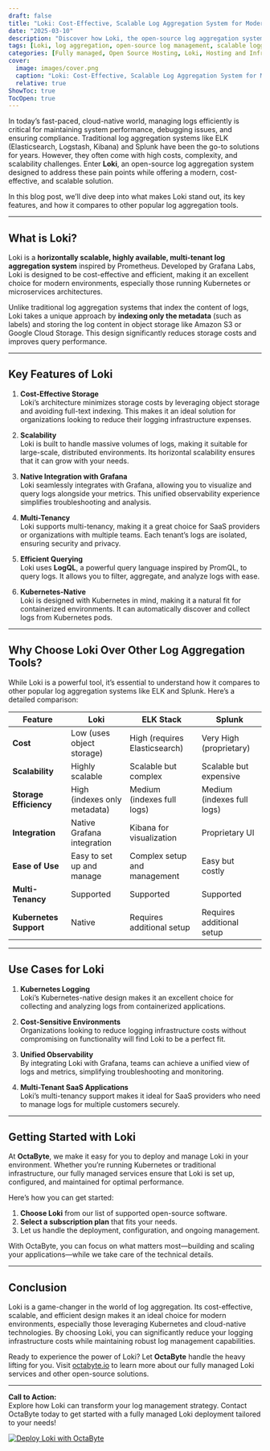 ```yaml
---
draft: false
title: "Loki: Cost-Effective, Scalable Log Aggregation System for Modern Environments"
date: "2025-03-10"
description: "Discover how Loki, the open-source log aggregation system, revolutionizes log management with its cost-effective, scalable, and efficient approach. Learn why Loki is the perfect choice for modern environments and how it compares to other log aggregation tools."
tags: [Loki, log aggregation, open-source log management, scalable logging, cost-effective logging, Grafana Loki, Loki vs ELK, Loki vs Splunk, centralized logging, modern log management]
categories: [Fully managed, Open Source Hosting, Loki, Hosting and Infrastructure, Monitoring]
cover:
  image: images/cover.png
  caption: "Loki: Cost-Effective, Scalable Log Aggregation System for Modern Environments"
  relative: true
ShowToc: true
TocOpen: true
---
```



In today’s fast-paced, cloud-native world, managing logs efficiently is critical for maintaining system performance, debugging issues, and ensuring compliance. Traditional log aggregation systems like ELK (Elasticsearch, Logstash, Kibana) and Splunk have been the go-to solutions for years. However, they often come with high costs, complexity, and scalability challenges. Enter **Loki**, an open-source log aggregation system designed to address these pain points while offering a modern, cost-effective, and scalable solution.

In this blog post, we’ll dive deep into what makes Loki stand out, its key features, and how it compares to other popular log aggregation tools.

---

## What is Loki?

Loki is a **horizontally scalable, highly available, multi-tenant log aggregation system** inspired by Prometheus. Developed by Grafana Labs, Loki is designed to be cost-effective and efficient, making it an excellent choice for modern environments, especially those running Kubernetes or microservices architectures.

Unlike traditional log aggregation systems that index the content of logs, Loki takes a unique approach by **indexing only the metadata** (such as labels) and storing the log content in object storage like Amazon S3 or Google Cloud Storage. This design significantly reduces storage costs and improves query performance.

---

## Key Features of Loki

1. **Cost-Effective Storage**  
   Loki’s architecture minimizes storage costs by leveraging object storage and avoiding full-text indexing. This makes it an ideal solution for organizations looking to reduce their logging infrastructure expenses.

2. **Scalability**  
   Loki is built to handle massive volumes of logs, making it suitable for large-scale, distributed environments. Its horizontal scalability ensures that it can grow with your needs.

3. **Native Integration with Grafana**  
   Loki seamlessly integrates with Grafana, allowing you to visualize and query logs alongside your metrics. This unified observability experience simplifies troubleshooting and analysis.

4. **Multi-Tenancy**  
   Loki supports multi-tenancy, making it a great choice for SaaS providers or organizations with multiple teams. Each tenant’s logs are isolated, ensuring security and privacy.

5. **Efficient Querying**  
   Loki uses **LogQL**, a powerful query language inspired by PromQL, to query logs. It allows you to filter, aggregate, and analyze logs with ease.

6. **Kubernetes-Native**  
   Loki is designed with Kubernetes in mind, making it a natural fit for containerized environments. It can automatically discover and collect logs from Kubernetes pods.

---

## Why Choose Loki Over Other Log Aggregation Tools?

While Loki is a powerful tool, it’s essential to understand how it compares to other popular log aggregation systems like ELK and Splunk. Here’s a detailed comparison:

| Feature                | Loki                          | ELK Stack                   | Splunk                      |
|------------------------|-------------------------------|-----------------------------|-----------------------------|
| **Cost**               | Low (uses object storage)     | High (requires Elasticsearch) | Very High (proprietary)     |
| **Scalability**        | Highly scalable               | Scalable but complex         | Scalable but expensive      |
| **Storage Efficiency** | High (indexes only metadata)  | Medium (indexes full logs)   | Medium (indexes full logs)  |
| **Integration**        | Native Grafana integration    | Kibana for visualization     | Proprietary UI              |
| **Ease of Use**        | Easy to set up and manage     | Complex setup and management | Easy but costly             |
| **Multi-Tenancy**      | Supported                     | Supported                   | Supported                   |
| **Kubernetes Support** | Native                        | Requires additional setup    | Requires additional setup    |

---

## Use Cases for Loki

1. **Kubernetes Logging**  
   Loki’s Kubernetes-native design makes it an excellent choice for collecting and analyzing logs from containerized applications.

2. **Cost-Sensitive Environments**  
   Organizations looking to reduce logging infrastructure costs without compromising on functionality will find Loki to be a perfect fit.

3. **Unified Observability**  
   By integrating Loki with Grafana, teams can achieve a unified view of logs and metrics, simplifying troubleshooting and monitoring.

4. **Multi-Tenant SaaS Applications**  
   Loki’s multi-tenancy support makes it ideal for SaaS providers who need to manage logs for multiple customers securely.

---

## Getting Started with Loki

At **OctaByte**, we make it easy for you to deploy and manage Loki in your environment. Whether you’re running Kubernetes or traditional infrastructure, our fully managed services ensure that Loki is set up, configured, and maintained for optimal performance.

Here’s how you can get started:  
1. **Choose Loki** from our list of supported open-source software.  
2. **Select a subscription plan** that fits your needs.  
3. Let us handle the deployment, configuration, and ongoing management.  

With OctaByte, you can focus on what matters most—building and scaling your applications—while we take care of the technical details.

---

## Conclusion

Loki is a game-changer in the world of log aggregation. Its cost-effective, scalable, and efficient design makes it an ideal choice for modern environments, especially those leveraging Kubernetes and cloud-native technologies. By choosing Loki, you can significantly reduce your logging infrastructure costs while maintaining robust log management capabilities.

Ready to experience the power of Loki? Let **OctaByte** handle the heavy lifting for you. Visit [octabyte.io](https://octabyte.io) to learn more about our fully managed Loki services and other open-source solutions.

---

**Call to Action:**  
Explore how Loki can transform your log management strategy. Contact OctaByte today to get started with a fully managed Loki deployment tailored to your needs!

[![Deploy Loki with OctaByte](/images/deploy-on-octabyte.png)](https://octabyte.io/fully-managed-open-source-services/hosting-and-infrastructure/monitoring/loki)